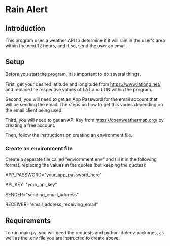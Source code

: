 # Rain Alert

## Introduction

This program uses a weather API to determine if it will rain in the user's area within the next 12 hours, and if so, send the user an email.

## Setup

Before you start the program, it is important to do several things.

First, get your desired latitude and longitude from https://www.latlong.net/ and replace the respective values of LAT and LON within the program.

Second, you will need to get an App Password for the email account that will be sending the email. The steps on how to get this varies depending on the email client being used.

Third, you will need to get an API Key from https://openweathermap.org/ by creating a free account.

Then, follow the instructions on creating an environment file.

### Create an environment file

Create a separate file called "enviornment.env" and fill it in the following format, replacing the values in the quotes (but keeping the quotes):

APP_PASSWORD="your_app_password_here"

API_KEY="your_api_key"

SENDER="sending_email_address"

RECEIVER="email_address_receiving_email"

## Requirements

To run main.py, you will need the requests and python-dotenv packages, as well as the .env file you are instructed to create above.
